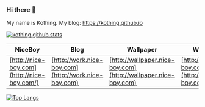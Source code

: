 ### Hi there 👋
My name is Kothing. 
My blog: <https://kothing.github.io>

[![kothing github stats](https://github-readme-stats.vercel.app/api?username=kothing&show_icons=true)](https://github.com/kothing)



|  NiceBoy  | Blog  | Wallpaper | Website |
|  ---------  | --------- | --------- | --------- |
| [http://nice-boy.com](http://nice-boy.com/) | [http://work.nice-boy.com](http://work.nice-boy.com) | [http://wallpaper.nice-boy.com](http://wallpaper.nice-boy.com) | [http://site.nice-boy.com](http://site.nice-boy.com) |


[![Top Langs](https://github-readme-stats.vercel.app/api/top-langs/?username=kothing&layout=compact)](https://github.com/anuraghazra/github-readme-stats)

<!--
**kothing/kothing** is a ✨ _special_ ✨ repository because its `README.md` (this file) appears on your GitHub profile.

Here are some ideas to get you started:

- 🔭 I’m currently working on ...
- 🌱 I’m currently learning ...
- 👯 I’m looking to collaborate on ...
- 🤔 I’m looking for help with ...
- 💬 Ask me about ...
- 📫 How to reach me: ...
- 😄 Pronouns: ...
- ⚡ Fun fact: ...
- 
-->
